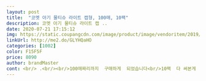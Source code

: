 ```yaml
---
layout: post 
title:  "코멧 아기 물티슈 라이트 캡형, 100매, 10팩" 
description: 코멧 아기 물티슈 라이트 캡 ..
date: 2020-07-21 17:15:12 
img: https://static.coupangcdn.com/image/product/image/vendoritem/2019/05/15/4403776133/c190a91c-dfc3-4e60-a6b2-8b5fa7e88885.jpg 
linkUrl: http://me2.do/GLYHQaHO 
categories: [1002] 
color: F15F5F 
price: 8090 
author: brandMaster 
cont: <br/> .<br/><br/>100매짜리까지  구매하게  되었습니다<br/>10팩  다 써본게  아니라서  정답은  아니지만  두팩째<br/><br/> 적당한물끼ㆍ먼지도 슥슥 잘닦임<br/> 한장씩 잘 뽑히는 축에 든드아ㅏㅏ<br/>가격대비  끝장납니다<br/>가끔 한번에 여러장이 뽑히네요 ㅎㅎ 다시 넣어서 쓰면되긴하지만 살짝 번거로움이 있는건 사실입니다^^; 하지만 캡슐형태로 보관은 가능해서 물티슈가 마를걱정은 안해도 될 것 같습니댜<br/>가장  중요한건!  앞전에  얘기했던  물끼인데<br/>개인적으로 오프라인매장에서 파는것보다는 배송 등 모든것을 따져보았을때 더 낫다고 생각할 수 있습니다.<br/> 천원이 안된는 가격에 캡슐형을 찾기는 쉽지않다는 것 아시죠? 그리고 사러다녀와야하는 수고스러움까지 없으니까요 단지 10개를 한꺼번에 사야하다보니 보관장소는 따로 생각해두시는게 좋을 것 같습니다.<br/><br/>구매동기<br/>그걸또  그 작은  입구로  쑤셔넣어야  하거든여<br/>그냥 적당한 크기에, 적당한 촉촉하고 싸면 됩니다.<br/>.<br/><br/>그대로  쓸어닦아지니깐  그게좋으네여<br/>그래도  나랑 잘 맞지않는  제품도  더러 있는데<br/> 
---
```

 